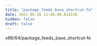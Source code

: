 ```yaml
---
title: "package_feeds_base_shortcut-fe"
date: 2021-05-26 12:46:08.631530
hidden: false
draft: false
---
```


x86/64/package_feeds_base_shortcut-fe

